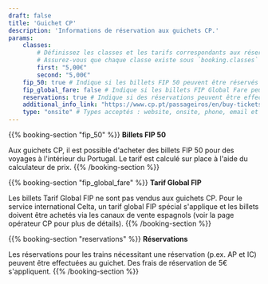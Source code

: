 ```yaml
---
draft: false
title: 'Guichet CP'
description: 'Informations de réservation aux guichets CP.'
params:
    classes:
        # Définissez les classes et les tarifs correspondants aux réservations.
        # Assurez-vous que chaque classe existe sous `booking.classes` dans i18n.
        first: "5,00€"
        second: "5,00€"
    fip_50: true # Indique si les billets FIP 50 peuvent être réservés via cette plateforme
    fip_global_fare: false # Indique si les billets FIP Global Fare peuvent être réservés via cette plateforme
    reservations: true # Indique si des réservations peuvent être effectuées via cette plateforme
    additional_info_link: "https://www.cp.pt/passageiros/en/buy-tickets/Sales-points/ticket-offices" # Ajoutez un lien vers des informations supplémentaires
    type: "onsite" # Types acceptés : website, onsite, phone, email et machine
---
```


{{% booking-section "fip_50" %}}
**Billets FIP 50**

Aux guichets CP, il est possible d'acheter des billets FIP 50 pour des voyages à l'intérieur du Portugal. Le tarif est calculé sur place à l'aide du calculateur de prix.
{{% /booking-section %}}

{{% booking-section "fip_global_fare" %}}
**Tarif Global FIP**

Les billets Tarif Global FIP ne sont pas vendus aux guichets CP. Pour le service international Celta, un tarif global FIP spécial s'applique et les billets doivent être achetés via les canaux de vente espagnols (voir la page opérateur CP pour plus de détails).
{{% /booking-section %}}

{{% booking-section "reservations" %}}
**Réservations**

Les réservations pour les trains nécessitant une réservation (p.ex. AP et IC) peuvent être effectuées au guichet. Des frais de réservation de 5€ s'appliquent.
{{% /booking-section %}}
